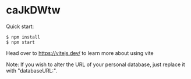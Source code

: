 # caJkDWtw

Quick start:

```
$ npm install
$ npm start
````

Head over to https://vitejs.dev/ to learn more about using vite

Note: If you wish to alter the URL of your personal database, just replace it with "databaseURL:". 
